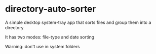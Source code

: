 # directory-auto-sorter

A simple desktop system-tray app that sorts files and group them into a directory

It has two modes: file-type and date sorting

Warning: don't use in system folders

